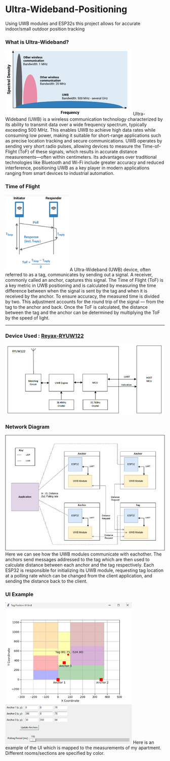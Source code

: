 # Ultra-Wideband-Positioning
Using UWB modules and ESP32s this project allows for accurate indoor/small outdoor position tracking


### What is Ultra-Wideband?
<img src="Images/Frequency_Diagram.png" alt="Frequency Diagram" width="400"/>  
Ultra-Wideband (UWB) is a wireless communication technology characterized by its ability to transmit data over a wide frequency spectrum, typically exceeding 500 MHz. This enables UWB to achieve high data rates while consuming low power, making it suitable for short-range applications such as precise location tracking and secure communications. UWB operates by sending very short radio pulses, allowing devices to measure the Time-of-Flight (ToF) of these signals, which results in accurate distance measurements—often within centimeters. Its advantages over traditional technologies like Bluetooth and Wi-Fi include greater accuracy and reduced interference, positioning UWB as a key player in modern applications ranging from smart devices to industrial automation.

### Time of Flight
<img src="Images/time_of_flight.png" alt="Time of Flight" width="200"/>  
A Ultra-Wideband (UWB) device, often referred to as a tag, communicates by sending out a signal. A receiver, commonly called an anchor, captures this signal. The Time of Flight (ToF) is a key metric in UWB positioning and is calculated by measuring the time difference between when the signal is sent by the tag and when it is received by the anchor.
To ensure accuracy, the measured time is divided by two. This adjustment accounts for the round trip of the signal — from the tag to the anchor and back. Once the ToF is calculated, the distance between the tag and the anchor can be determined by multiplying the ToF by the speed of light.

---
### Device Used : [Reyax-RYUW122](https://reyax.com/products/RYUW122)
<img src="Images/UWB_Module.png" alt="UWB Module" width="500"/>


### Network Diagram
<img src="Images/Network_Diagram.jpg" alt="Network Diagram" width="600"/>  
Here we can see how the UWB modules communicate with eachother. The anchors send messages addressed to the tag which are then used to calculate distance between each anchor and the tag respectively. Each ESP32 is responsible for initializing its UWB module, requesting tag location at a polling rate which can be changed from the client application, and sending the distance back to the client. 

### UI Example
<img src="Images/UI_Example.png" alt="UI Example" width="400"/>  
Here is an example of the UI which is mapped to the measurements of my apartment. Different rooms/sections are specified by color.
